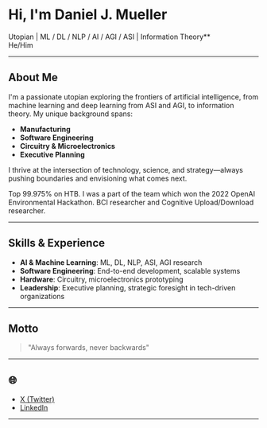 # Hi, I'm Daniel J. Mueller

Utopian | ML / DL / NLP / AI / AGI / ASI | Information Theory**  
He/Him

---

## About Me

I'm a passionate utopian exploring the frontiers of artificial intelligence, from machine learning and deep learning from ASI and AGI, to information theory. My unique background spans:

- **Manufacturing**
- **Software Engineering**
- **Circuitry & Microelectronics**
- **Executive Planning**

I thrive at the intersection of technology, science, and strategy—always pushing boundaries and envisioning what comes next.

Top 99.975% on HTB. I was a part of the team which won the 2022 OpenAI Environmental Hackathon. BCI researcher and Cognitive Upload/Download researcher.

---

## Skills & Experience

- **AI & Machine Learning**: ML, DL, NLP, ASI, AGI research
- **Software Engineering**: End-to-end development, scalable systems
- **Hardware**: Circuitry, microelectronics prototyping
- **Leadership**: Executive planning, strategic foresight in tech-driven organizations

---

## Motto

> "Always forwards, never backwards"

---

## 🌐

- [X (Twitter)](https://x.com/danieljmueller_)
- [LinkedIn](https://www.linkedin.com/in/daniel-mueller-science/)

---

